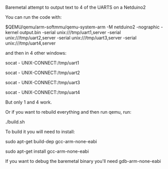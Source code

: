 Baremetal attempt to output text to 4 of the UARTS on a Netduino2 

You can run the code with: 

$QEMU/qemu/arm-softmmu/qemu-system-arm -M netduino2 -nographic -kernel output.bin -serial unix:///tmp/uart1,server -serial unix:///tmp/uart2,server -serial unix:///tmp/uart3,server -serial unix:///tmp/uart4,server

and then in 4 other windows:

socat - UNIX-CONNECT:/tmp/uart1

socat - UNIX-CONNECT:/tmp/uart2

socat - UNIX-CONNECT:/tmp/uart3

socat - UNIX-CONNECT:/tmp/uart4

But only 1 and 4 work.

Or if you want to rebuild everything and then run qemu, run:

./build.sh

To build it you will need to install:

sudo apt-get build-dep gcc-arm-none-eabi

sudo apt-get install gcc-arm-none-eabi

If you want to debug the baremetal binary you'll need gdb-arm-none-eabi
